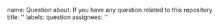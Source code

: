name: Question
about: If you have any question related to this repository
title: ''
labels: question
assignees: ''
